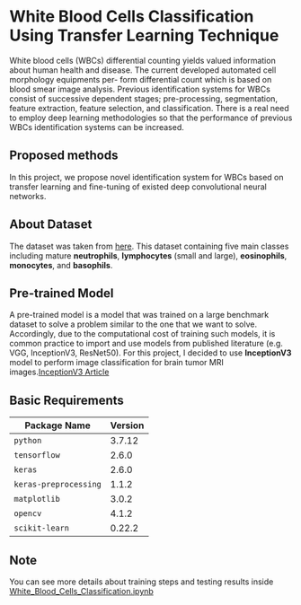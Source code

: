 # White Blood Cells Classification Using Transfer Learning Technique
White blood cells (WBCs) differential counting yields valued information about human health and disease. The current developed automated cell morphology equipments per- form differential count which is based on blood smear image analysis. Previous identification systems for WBCs consist of successive dependent stages; pre-processing, segmentation, feature extraction, feature selection, and classification. There is a real need to employ deep learning methodologies so that the performance of previous WBCs identification systems can be increased.

## Proposed methods
In this project, we propose novel identification system for WBCs based on transfer learning and fine-tuning of existed deep convolutional neural networks.

## About Dataset

The dataset was taken from [here](https://raabindata.com/free-data).
This dataset containing five main classes including mature **neutrophils**, **lymphocytes** (small and large), **eosinophils**, **monocytes**, and **basophils**.



## Pre-trained Model

A pre-trained model is a model that was trained on a large benchmark dataset to solve a problem similar to the one that we want to solve. Accordingly, due to the computational cost of training such models, it is common practice to import and use models from published literature (e.g. VGG, InceptionV3, ResNet50). For this project, I decided to use **InceptionV3** model to perform image classification for brain tumor MRI images.[InceptionV3 Article](http://arxiv.org/abs/1512.00567)

## Basic Requirements

| **Package Name**      | **Version** |
| --------------------- | ----------- |
| `python`              | 3.7.12      |
| `tensorflow`          | 2.6.0       |
| `keras`               | 2.6.0       |
| `keras-preprocessing` | 1.1.2       |
| `matplotlib`          | 3.0.2       |
| `opencv`              | 4.1.2       |
| `scikit-learn`        | 0.22.2      |

## Note
You can see more details about training steps and testing results inside [White_Blood_Cells_Classification.ipynb](https://github.com/masoudnick/White-Blood-Cells-Classification/blob/main/White_Blood_Cells_Classification.ipynb)


